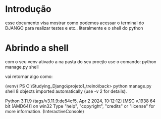 # Introdução

esse documento visa mostrar como podemos acessar o terminal do DJANGO para realizar testes e etc.. literalmente e o shell do python

# Abrindo a shell
 
com o seu venv ativado a na pasta do seu proejto use o comando: python manage.py shell 

vai retornar algo como:

(venv) PS C:\Studying_Django\projeto1_treino\back> python manage.py shell
8 objects imported automatically (use -v 2 for details).

Python 3.11.9 (tags/v3.11.9:de54cf5, Apr  2 2024, 10:12:12) [MSC v.1938 64 bit (AMD64)] on win32
Type "help", "copyright", "credits" or "license" for more information.
(InteractiveConsole)
>>>

